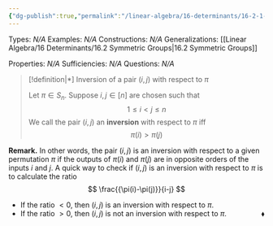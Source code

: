 ```yaml
---
{"dg-publish":true,"permalink":"/linear-algebra/16-determinants/16-2-1-inversion-of-a-pair-i-j-with-respect-to-pi/","tags":["Type/Definition","Topic/Linear_Algebra"]}
---
```


Types: *N/A*
Examples: *N/A*
Constructions: *N/A*
Generalizations: [[Linear Algebra/16 Determinants/16.2 Symmetric Groups\|16.2 Symmetric Groups]]

Properties: *N/A*
Sufficiencies: *N/A*
Questions: *N/A*

> [!definition|*] Inversion of a pair $(i,j)$ with respect to $\pi$
> 
> Let $\pi \in S_{n}$. Suppose $i,j \in [n]$ are chosen such that
> $$
> 1 \leq i < j \leq n
> $$
> We call the pair $(i,j)$ an **inversion** with respect to $\pi$ iff
> $$
> \pi(i) > \pi(j)
> $$

**Remark.** In other words, the pair $(i,j)$ is an inversion with respect to a given permutation $\pi$ if the outputs of $\pi(i)$ and $\pi(j)$ are in opposite orders of the inputs $i$ and $j$. A quick way to check if $(i,j)$ is an inversion with respect to $\pi$ is to calculate the ratio
$$
\frac{{\pi(i)-\pi(j)}}{i-j}
$$
 - If the ratio $< 0$, then $(i,j)$ is an inversion with respect to $\pi$.
 - If the ratio $> 0$, then $(i,j)$ is not an inversion with respect to $\pi$.
 <span style='float:right;'>$\blacklozenge$</span>